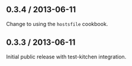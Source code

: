 ## 0.3.4 / 2013-06-11

Change to using the `hostsfile` cookbook.

## 0.3.3 / 2013-06-11

Initial public release with test-kitchen integration.
